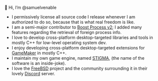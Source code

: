 👋 Hi, I’m @samuelvenable

- I permissively license all source code I release whenever I am authorized to do so, because that is what real freedom is like.
- I am a semi-major contributor to [Boost Process v2](https://github.com/boostorg/process); I added many features regarding the retrieval of foreign process info.
- I love to develop cross-platform desktop-targeted libraries and tools in mostly C++ for low-level operating system dev.
- I enjoy developing cross-platform desktop-targeted extensions for [GameMaker](https://gamemaker.io) in mostly C++.
- I maintain my own game engine, named [STIGMA](https://github.com/samuelvenable/stigma-dev), (the name of the software is an inside-joke).
- I love the [FreeBSD](https://freebsd.org) project and the community surrounding it in their lovely [Discord](https://discord.com) server.
